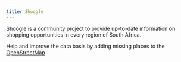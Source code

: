 ```yaml
---
title: Shoogle
---
```


Shoogle is a community project to provide up-to-date information on shopping opportunities in every region of South Africa.

Help and improve the data basis by adding missing places to the [OpenStreetMap](https://www.openstreetmap.org/).

